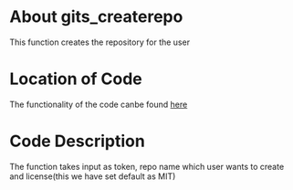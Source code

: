 # About gits_createrepo
This function creates the repository for the user

# Location of Code
The functionality of the code canbe found [here](https://github.com/psvkaushik/Group50_Proj2/blob/main/src/gits_createrepo.py)

# Code Description
The function takes input as token, repo name which user wants to create and license(this we have set default as MIT)
